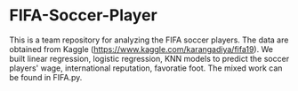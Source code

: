 # FIFA-Soccer-Player
This is a team repository for analyzing the FIFA soccer players. The data are obtained from Kaggle (https://www.kaggle.com/karangadiya/fifa19). We built linear regression, logistic regression, KNN models to predict the soccer players' wage, international reputation, favoratie foot. The mixed work can be found in FIFA.py.
